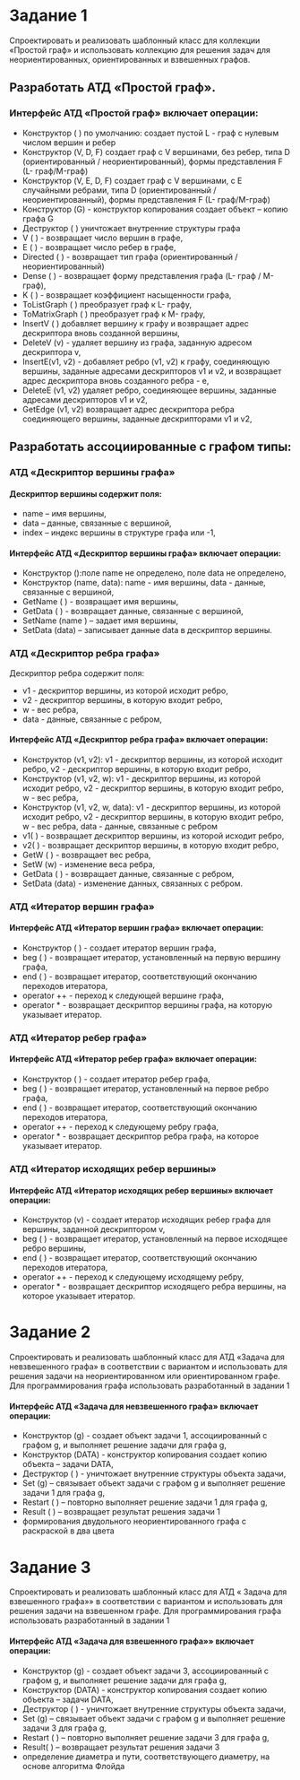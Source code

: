 # Задание 1

Спроектировать и реализовать шаблонный класс для коллекции «Простой граф» и
использовать коллекцию для решения задач для неориентированных, ориентированных и
взвешенных графов.

## Разработать АТД «Простой граф».

### Интерфейс АТД «Простой граф» включает операции:

- Конструктор ( ) по умолчанию: создает пустой L - граф с нулевым числом вершин и
  ребер
- Конструктор (V, D, F) создает граф с V вершинами, без ребер, типа D (ориентированный / неориентированный), формы
  представления F (L- граф/M-граф)
- Конструктор (V, E, D, F) создает граф с V вершинами, с E случайными ребрами, типа
  D (ориентированный / неориентированный), формы представления F (L- граф/M-граф)
- Конструктор (G) - конструктор копирования создает объект – копию графа G
- Деструктор ( ) уничтожает внутренние структуры графа
- V ( ) - возвращает число вершин в графе,
- E ( ) - возвращает число ребер в графе,
- Directed ( ) - возвращает тип графа (ориентированный / неориентированный)
- Dense ( ) - возвращает форму представления графа (L- граф / M- граф),
- K ( ) - возвращает коэффициент насыщенности графа,
- ToListGraph ( ) преобразует граф к L- графу,
- ToMatrixGraph ( ) преобразует граф к M- графу,
- InsertV ( ) добавляет вершину к графу и возвращает адрес дескриптора вновь созданной вершины,
- DeleteV (v) - удаляет вершину из графа, заданную адресом дескриптора v,
- InsertE(v1, v2) - добавляет ребро (v1, v2) к графу, соединяющую вершины, заданные
  адресами дескрипторов v1 и v2, и возвращает адрес дескриптора вновь созданного ребра - e,
- DeleteE (v1, v2) удаляет ребро, соединяющее вершины, заданные адресами дескрипторов v1 и v2,
- GetEdge (v1, v2) возвращает адрес дескриптора ребра соединяющего вершины, заданные дескрипторами v1 и v2,

## Разработать ассоциированные с графом типы:

### АТД «Дескриптор вершины графа»

#### Дескриптор вершины содержит поля:

- name – имя вершины,
- data – данные, связанные с вершиной,
- index – индекс вершины в структуре графа или -1,

#### Интерфейс АТД «Дескриптор вершины графа» включает операции:

- Конструктор ():поле name не определено, поле data не определено,
- Конструктор (name, data): name - имя вершины, data - данные, связанные с вершиной,
- GetName ( ) - возвращает имя вершины,
- GetData ( ) - возвращает данные, связанные с вершиной,
- SetName (name ) – задает имя вершины,
- SetData (data) – записывает данные data в дескриптор вершины.

### АТД «Дескриптор ребра графа»

Дескриптор ребра содержит поля:

- v1 - дескриптор вершины, из которой исходит ребро,
- v2 - дескриптор вершины, в которую входит ребро,
- w - вес ребра,
- data - данные, связанные с ребром,

#### Интерфейс АТД «Дескриптор ребра графа» включает операции:

- Конструктор (v1, v2): v1 - дескриптор вершины, из которой исходит ребро, v2 - дескриптор вершины, в которую входит
  ребро,
- Конструктор (v1, v2, w): v1 - дескриптор вершины, из которой исходит ребро, v2 - дескриптор вершины, в которую входит
  ребро, w - вес ребра,
- Конструктор (v1, v2, w, data): v1 - дескриптор вершины, из которой исходит ребро, v2 - дескриптор вершины, в которую
  входит ребро, w - вес ребра, data - данные, связанные с ребром
- v1( ) - возвращает дескриптор вершины, из которой исходит ребро,
- v2( ) - возвращает дескриптор вершины, в которую входит ребро,
- GetW ( ) - возвращает вес ребра,
- SetW (w) - изменение веса ребра,
- GetData ( ) - возвращает данные, связанные с ребром,
- SetData (data) - изменение данных, связанных с ребром.

### АТД «Итератор вершин графа»

#### Интерфейс АТД «Итератор вершин графа» включает операции:

- Конструктор ( ) - создает итератор вершин графа,
- beg ( ) - возвращает итератор, установленный на первую вершину графа,
- end ( ) - возвращает итератор, соответствующий окончанию переходов итератора,
- operator ++ - переход к следующей вершине графа,
- operator * - возвращает дескриптор вершины графа, на которую указывает итератор.

### АТД «Итератор ребер графа»

#### Интерфейс АТД «Итератор ребер графа» включает операции:

- Конструктор ( ) - создает итератор ребер графа,
- beg ( ) - возвращает итератор, установленный на первое ребро графа,
- end ( ) - возвращает итератор, соответствующий окончанию переходов итератора,
- operator ++ - переход к следующему ребру графа,
- operator * - возвращает дескриптор ребра графа, на которое указывает итератор.

### АТД «Итератор исходящих ребер вершины»

#### Интерфейс АТД «Итератор исходящих ребер вершины» включает операции:

- Конструктор (v) - создает итератор исходящих ребер графа для вершины, заданной дескриптором v,
- beg ( ) - возвращает итератор, установленный на первое исходящее ребро вершины,
- end ( ) - возвращает итератор, соответствующий окончанию переходов итератора,
- operator ++ - переход к следующему исходящему ребру,
- operator * - возвращает дескриптор исходящего ребра вершины, на которое указывает итератор.

# Задание 2

Спроектировать и реализовать шаблонный класс для АТД «Задача для невзвешенного
графа» в соответствии с вариантом и использовать для решения задачи на
неориентированном или ориентированном графе. Для программирования графа
использовать разработанный в задании 1

#### Интерфейс АТД «Задача для невзвешенного графа» включает операции:

- Конструктор (g) - создает объект задачи 1, ассоциированный с графом g, и выполняет
  решение задачи для графа g,
- Конструктор (DATA) - конструктор копирования создает копию объекта – задачи DATA,
- Деструктор ( ) - уничтожает внутренние структуры объекта задачи,
- Set (g) – связывает объект задачи с графом g и выполняет решение задачи 1 для графа g,
- Restart ( ) – повторно выполняет решение задачи 1 для графа g,
- Result ( ) – возвращает результат решения задачи 1
- формирования двудольного неориентированного графа с раскраской в два цвета

# Задание 3

Спроектировать и реализовать шаблонный класс для АТД « Задача для взвешенного
графа»» в соответствии с вариантом и использовать для решения задачи на взвешенном
графе. Для программирования графа использовать разработанный в задании 1

#### Интерфейс АТД «Задача для взвешенного графа»» включает операции:

- Конструктор (g) - создает объект задачи 3, ассоциированный с графом g, и выполняет
  решение задачи для графа g,
- Конструктор (DATA) - конструктор копирования создает копию объекта – задачи DATA,
- Деструктор ( ) - уничтожает внутренние структуры объекта задачи,
- Set (g) – связывает объект задачи с графом g и выполняет решение задачи 3 для графа g,
- Restart ( ) – повторно выполняет решение задачи 3 для графа g,
- Result( ) – возвращает результат решения задачи 3
- определение диаметра и пути, соответствующего диаметру, на основе алгоритма Флойда